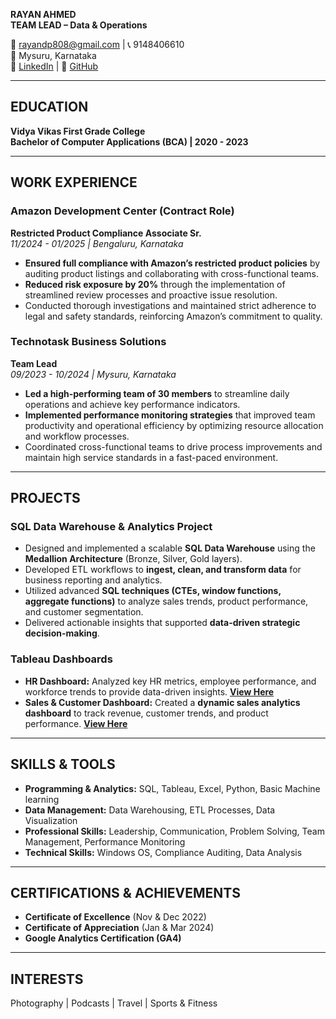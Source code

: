 **RAYAN AHMED**  
**TEAM LEAD – Data & Operations**  

📧 rayandp808@gmail.com | 📞 9148406610  
📍 Mysuru, Karnataka  
🔗 [LinkedIn](https://www.linkedin.com/in/rayanahmed2002/) | 🔗 [GitHub](https://github.com/Ra638)  

---  
## **EDUCATION**  
**Vidya Vikas First Grade College**  
**Bachelor of Computer Applications (BCA) | 2020 - 2023**  

---  
## **WORK EXPERIENCE**  
### **Amazon Development Center (Contract Role)**  
**Restricted Product Compliance Associate Sr.**  
*11/2024 - 01/2025 | Bengaluru, Karnataka*  
- **Ensured full compliance with Amazon’s restricted product policies** by auditing product listings and collaborating with cross-functional teams.  
- **Reduced risk exposure by 20%** through the implementation of streamlined review processes and proactive issue resolution.  
- Conducted thorough investigations and maintained strict adherence to legal and safety standards, reinforcing Amazon’s commitment to quality.  

### **Technotask Business Solutions**  
**Team Lead**  
*09/2023 - 10/2024 | Mysuru, Karnataka*  
- **Led a high-performing team of 30 members** to streamline daily operations and achieve key performance indicators.  
- **Implemented performance monitoring strategies** that improved team productivity and operational efficiency by optimizing resource allocation and workflow processes.  
- Coordinated cross-functional teams to drive process improvements and maintain high service standards in a fast-paced environment.  

---  
## **PROJECTS**  
### **SQL Data Warehouse & Analytics Project**  
- Designed and implemented a scalable **SQL Data Warehouse** using the **Medallion Architecture** (Bronze, Silver, Gold layers).  
- Developed ETL workflows to **ingest, clean, and transform data** for business reporting and analytics.  
- Utilized advanced **SQL techniques (CTEs, window functions, aggregate functions)** to analyze sales trends, product performance, and customer segmentation.  
- Delivered actionable insights that supported **data-driven strategic decision-making**.  

### **Tableau Dashboards**  
- **HR Dashboard:** Analyzed key HR metrics, employee performance, and workforce trends to provide data-driven insights. **[View Here](https://public.tableau.com/app/profile/rayan.ahmed3713/viz/HRDashboard_17420521689400/HRDashBoard)**  
- **Sales & Customer Dashboard:** Created a **dynamic sales analytics dashboard** to track revenue, customer trends, and product performance. **[View Here](https://public.tableau.com/app/profile/rayan.ahmed3713/viz/SalesCustomerDashboardsDynamic_17418711916300/SalesDashboard)**  

---  
## **SKILLS & TOOLS**  
- **Programming & Analytics:** SQL, Tableau, Excel, Python, Basic Machine learning 
- **Data Management:** Data Warehousing, ETL Processes, Data Visualization  
- **Professional Skills:** Leadership, Communication, Problem Solving, Team Management, Performance Monitoring  
- **Technical Skills:** Windows OS, Compliance Auditing, Data Analysis  

---  
## **CERTIFICATIONS & ACHIEVEMENTS**  
- **Certificate of Excellence** (Nov & Dec 2022)  
- **Certificate of Appreciation** (Jan & Mar 2024)  
- **Google Analytics Certification (GA4)**  

---  
## **INTERESTS**  
Photography | Podcasts | Travel | Sports & Fitness  
